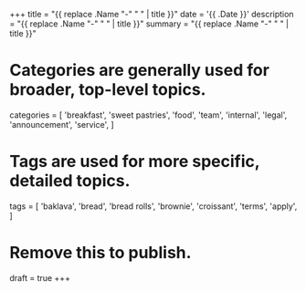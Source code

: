 +++
title = "{{ replace .Name "-" " " | title }}"
date = '{{ .Date }}'
description = "{{ replace .Name "-" " " | title }}"
summary = "{{ replace .Name "-" " " | title }}"
# Categories are generally used for broader, top-level topics.
categories = [
 'breakfast',
 'sweet pastries',
 'food',
 'team',
 'internal',
 'legal',
 'announcement',
 'service',
]
# Tags are used for more specific, detailed topics.
tags = [
 'baklava',
 'bread',
 'bread rolls',
 'brownie',
 'croissant',
 'terms',
 'apply',
]
# Remove this to publish.
draft = true
+++
